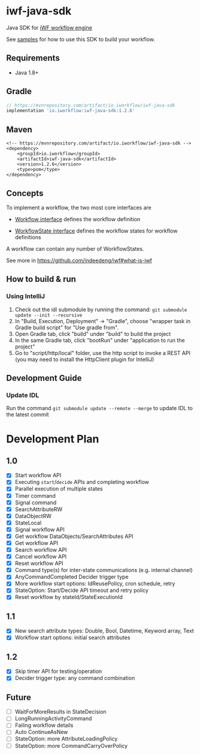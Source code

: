 # iwf-java-sdk 
Java SDK for [iWF workflow engine](https://github.com/indeedeng/iwf)

See [samples](https://github.com/indeedeng/iwf-java-samples) for how to use this SDK to build your workflow. 

## Requirements 
- Java 1.8+

## Gradle
```gradle
// https://mvnrepository.com/artifact/io.iworkflow/iwf-java-sdk
implementation 'io.iworkflow:iwf-java-sdk:1.2.6'
```
## Maven
```
<!-- https://mvnrepository.com/artifact/io.iworkflow/iwf-java-sdk -->
<dependency>
    <groupId>io.iworkflow</groupId>
    <artifactId>iwf-java-sdk</artifactId>
    <version>1.2.6</version>
    <type>pom</type>
</dependency>

```

## Concepts

To implement a workflow, the two most core interfaces are

* [Workflow interface](https://github.com/indeedeng/iwf-java-sdk/blob/main/src/main/java/io/iworkflow/core/Workflow.java)
  defines the workflow definition

* [WorkflowState interface](https://github.com/indeedeng/iwf-java-sdk/blob/main/src/main/java/io/iworkflow/core/WorkflowState.java)
  defines the workflow states for workflow definitions

A workflow can contain any number of WorkflowStates.

See more in https://github.com/indeedeng/iwf#what-is-iwf

## How to build & run

### Using IntelliJ

1. Check out the idl submodule by running the command: `git submodule update --init --recursive`
2. In "Build, Execution, Deployment" -> "Gradle", choose "wrapper task in Gradle build script" for "Use gradle from".
3. Open Gradle tab, click "build" under "build" to build the project
4. In the same Gradle tab, click "bootRun" under "application to run the project"
5. Go to "script/http/local" folder, use the http script to invoke a REST API (you may need to install the HttpClient
   plugin for IntelliJ)

## Development Guide

### Update IDL

Run the command `git submodule update --remote --merge` to update IDL to the latest commit

# Development Plan

## 1.0

- [x] Start workflow API
- [x] Executing `start`/`decide` APIs and completing workflow
- [x] Parallel execution of multiple states
- [x] Timer command
- [x] Signal command
- [x] SearchAttributeRW
- [x] DataObjectRW
- [x] StateLocal
- [x] Signal workflow API
- [x] Get workflow DataObjects/SearchAttributes API
- [x] Get workflow API
- [x] Search workflow API
- [x] Cancel workflow API
- [x] Reset workflow API
- [x] Command type(s) for inter-state communications (e.g. internal channel)
- [x] AnyCommandCompleted Decider trigger type
- [x] More workflow start options: IdReusePolicy, cron schedule, retry
- [x] StateOption: Start/Decide API timeout and retry policy
- [x] Reset workflow by stateId/StateExecutionId

## 1.1

- [x] New search attribute types: Double, Bool, Datetime, Keyword array, Text
- [x] Workflow start options: initial search attributes

## 1.2

- [x] Skip timer API for testing/operation
- [x] Decider trigger type: any command combination

## Future

- [ ] WaitForMoreResults in StateDecision
- [ ] LongRunningActivityCommand
- [ ] Failing workflow details
- [ ] Auto ContinueAsNew
- [ ] StateOption: more AttributeLoadingPolicy
- [ ] StateOption: more CommandCarryOverPolicy
